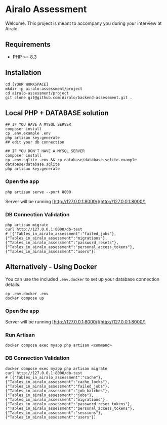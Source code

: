 # Airalo Assessment
Welcome. This project is meant to accompany you during your interview at Airalo.

## Requirements
- PHP >= 8.3

## Installation
```
cd [YOUR WORKSPACE]
mkdir -p airalo-assessment/project
cd airalo-assessment/project
git clone git@github.com:Airalo/backend-assessment.git .
```

## Local PHP + DATABASE solution
```
## IF YOU HAVE A MYSQL SERVER
composer install
cp .env.example .env
php artisan key:generate
## edit your db connection
```

```
## IF YOU DON'T HAVE A MYSQL SERVER
composer install
cp .env.sqlite .env && cp database/database.sqlite.example database/database.sqlite
php artisan key:generate
```

### Open the app
```
php artisan serve --port 8000
```
Server will be running [http://127.0.0.1:8000/](http://127.0.0.1:8000/)

### DB Connection Validation

```
php artisan migrate
curl http://127.0.0.1:8000/db-test
# [{"Tables_in_airalo_assessment":"failed_jobs"},{"Tables_in_airalo_assessment":"migrations"},{"Tables_in_airalo_assessment":"password_resets"},{"Tables_in_airalo_assessment":"personal_access_tokens"},{"Tables_in_airalo_assessment":"users"}]
```

## Alternatively - Using Docker
You can use the included `.env.docker` to set up your database connection details.
```
cp .env.docker .env
docker compose up
```

### Open the app
Server will be running [http://127.0.0.1:8000/](http://127.0.0.1:8000/)

### Run Artisan
```
docker compose exec myapp php artisan <command>
```

### DB Connection Validation

```
docker compose exec myapp php artisan migrate
curl http://127.0.0.1:8000/db-test
# [{"Tables_in_airalo_assessment":"cache"},{"Tables_in_airalo_assessment":"cache_locks"},{"Tables_in_airalo_assessment":"failed_jobs"},{"Tables_in_airalo_assessment":"job_batches"},{"Tables_in_airalo_assessment":"jobs"},{"Tables_in_airalo_assessment":"migrations"},{"Tables_in_airalo_assessment":"password_reset_tokens"},{"Tables_in_airalo_assessment":"personal_access_tokens"},{"Tables_in_airalo_assessment":"sessions"},{"Tables_in_airalo_assessment":"users"}]
```
